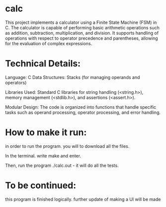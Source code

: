 # calc
This project implements a calculator using a Finite State Machine (FSM) in C. The calculator is capable of performing basic arithmetic operations such as addition, subtraction, multiplication, and division. It supports handling of operations with respect to operator precedence and parentheses, allowing for the evaluation of complex expressions.

# Technical Details:

Language: C
Data Structures: Stacks (for managing operands and operators)

Libraries Used: Standard C libraries for string handling (<string.h>), memory management (<stdlib.h>), and assertions (<assert.h>).

Modular Design: The code is organized into functions that handle specific tasks such as operand processing, operator processing, and error handling.

# How to make it run:

in order to run the program. you will to download all the files. 

In the terminal. write make and enter.

Then, run the program ./calc.out - it will do all the tests.

# To be continued:
this program is finished logically. further update of making a UI will be made
